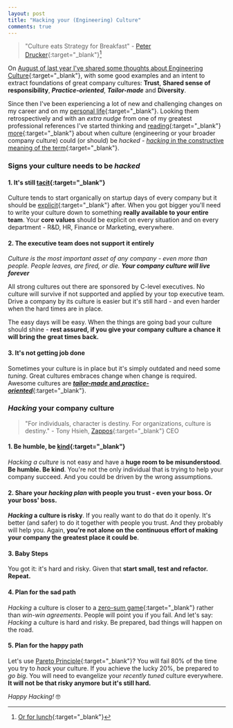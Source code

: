 ```yaml
---
layout: post
title: "Hacking your (Engineering) Culture"
comments: true
---
```


>"Culture eats Strategy for Breakfast" - [Peter Drucker](http://www.druckerinstitute.com/peter-druckers-life-and-legacy/){:target="_blank"}[^1]

On [August of last year I've shared some thoughts about Engineering Culture](/2015/08/02/engineering-culture){:target="_blank"}, with some good examples and an intent to extract foundations of great company cultures: __Trust__, __Shared sense of responsibility__, __*Practice-oriented*__, __*Tailor-made*__ and __Diversity__.

Since then I've been experiencing a lot of new and challenging changes on my career and on my [personal life](/2016/05/29/lets-talk-openly-about-depression){:target="_blank"}. Looking them retrospectively and with an _extra nudge_ from one of my greatest professional references I've started thinking and [reading](https://sgeinternational.com/culture-hacking-is-a-business-thing/){:target="_blank"} [more](https://hbr.org/2016/06/what-it-takes-to-innovate-within-a-corporate-bureaucracy){:target="_blank"} about when culture (engineering or your broader company culture) could (or should) be _hacked_ - [_hacking_ in the constructive meaning of the term](http://www.wired.com/epicenter/2012/02/zuck-letter/){:target="_blank"}.

### Signs your culture needs to be _hacked_

#### 1. It's still [tacit](https://en.wikipedia.org/wiki/Tacit_knowledge){:target="_blank"}

Culture tends to start organically on startup days of every company but it should be [explicit](https://en.wikipedia.org/wiki/Explicit_knowledge){:target="_blank"} after. When you got bigger you'll need to write your culture down to something **really available to your entire team**. Your **core values** should be explicit on every situation and on every department - R&D, HR, Finance or Marketing, everywhere.


#### 2. The executive team does not support it **entirely**

_Culture is the most important asset of any company - even more than people. People leaves, are fired, or die. **Your company culture will live forever**_

All strong cultures out there are sponsored by C-level executives. No culture will survive if not supported and applied by your top executive team. Drive a company by its culture is easier but it's still hard - and even harder when the hard times are in place.

The easy days will be easy. When the things are going bad your culture should shine - **rest assured, if you give your company culture a chance it will bring the great times back.**


#### 3. It's not getting job done

Sometimes your culture is in place but it's simply outdated and need some _tuning_. Great cultures embraces change when change is required. Awesome cultures are [**_tailor-made_ and _practice-oriented_**](/2015/08/02/engineering-culture){:target="_blank"}.



### _Hacking_ your company culture

>"For individuals, character is destiny. For organizations, culture is destiny." - Tony Hsieh, [Zappos](https://www.zapposinsights.com/blog/tag/core-values){:target="_blank"} CEO

#### 1. Be humble, be [kind](http://www.huffingtonpost.com/peter-field/kindness-research_b_7054652.html){:target="_blank"}

_Hacking a culture_ is not easy and have a **huge room to be misunderstood**. **Be humble. Be kind**. You're not the only individual that is trying to help your company succeed. And you could be driven by the wrong assumptions.


#### 2. Share your _hacking plan_ with people you trust - even your boss. Or your boss' boss.

**_Hacking_ a culture is risky**. If you really want to do that do it openly. It's better (and safer) to do it together with people you trust. And they probably will help you. Again, **you're not alone on the continuous effort of making your company the greatest place it could be**.


#### 3. Baby Steps

You got it: it's hard and risky. Given that **start small, test and refactor. Repeat.**


#### 4. Plan for the sad path

_Hacking_ a culture is closer to a [zero-sum game](https://en.wikipedia.org/wiki/Zero-sum_game){:target="_blank"} rather than _win-win agreements_. People will point you if you fail. And let's say: _Hacking_ a culture is hard and risky. Be prepared, bad things will happen on the road.


#### 5. Plan for the happy path

Let's use [Pareto Principle](https://en.wikipedia.org/wiki/Pareto_principle){:target="_blank"}? You will fail 80% of the time you try to _hack_ your culture. If you achieve the lucky 20%, be prepared to *go big*. You will need to evangelize your _recently tuned_ culture everywhere. **It will not be that risky anymore but it's still hard.**

_Happy Hacking!_ 🤓

[^1]: [Or for lunch](http://www.fastcompany.com/1810674/culture-eats-strategy-lunch){:target="_blank"}
